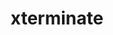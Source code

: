 ---
title: xterminate
tags: [Rust, WinAPI]
description: Easily terminate any windowed process by the press of a button.
github_url: https://github.com/imxela/blctl
# other_url: https://whatever.com/
---